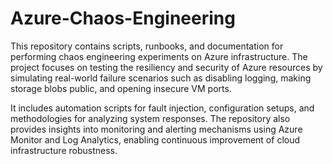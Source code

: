 # Azure-Chaos-Engineering
This repository contains scripts, runbooks, and documentation for performing chaos engineering experiments on Azure infrastructure. The project focuses on testing the resiliency and security of Azure resources by simulating real-world failure scenarios such as disabling logging, making storage blobs public, and opening insecure VM ports.

It includes automation scripts for fault injection, configuration setups, and methodologies for analyzing system responses. The repository also provides insights into monitoring and alerting mechanisms using Azure Monitor and Log Analytics, enabling continuous improvement of cloud infrastructure robustness.
